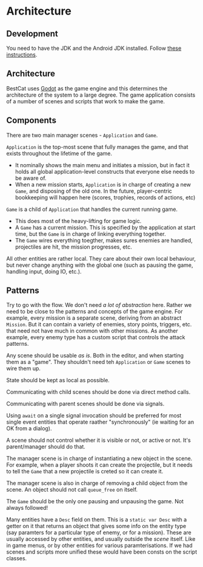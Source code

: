 # Architecture

## Development

You need to have the JDK and the Android JDK installed. Follow [these instructions](https://docs.godotengine.org/en/stable/tutorials/export/exporting_for_android.html).

## Architecture

BestCat uses [Godot](https://godot.org) as the game engine and this determines the architecture of the system to a large degree. The game application consists of a number of scenes and scripts that work to make the game.

## Components

There are two main manager scenes - `Application` and `Game`.

`Application` is the top-most scene that fully manages the game, and that exists throughout the lifetime of the game. 

* It nominally shows the main menu and initiates a mission, but in fact it holds all global application-level constructs that everyone else needs to be aware of.
* When a new mission starts, `Application` is in charge of creating a new `Game`, and disposing of the old one. In the future, player-centric bookkeeping will happen here (scores, trophies, records of actions, etc)

`Game` is a child of `Application` that handles the current running game.

* This does most of the heavy-lifting for game logic.
* A `Game` has a current mission. This is specified by the application at start time, but the `Game` is in charge of linking everything together.
* The `Game` wires everything toegther, makes sures enemies are handled, projectiles are hit, the mission progresses, etc.

All other entities are rather local. They care about their own local behaviour, but never change anything with the global one (such as pausing the game, handling input, doing IO, etc.).

## Patterns

Try to go with the flow. We don't need _a lot of abstraction_ here. Rather we need to be close to the patterns and concepts of the game engine. For example, every mission is a separate scene, deriving from an abstract `Mission`. But it can contain a variety of enemies, story points, triggers, etc. that need not have much in common with other missions. As another example, every enemy type has a custom script that controls the attack patterns.

Any scene should be usable _as is_. Both in the editor, and when starting them as a "game". They shouldn't need teh `Application` or `Game` scenes to wire them up.

State should be kept as local as possible.

Communicating with child scenes should be done via direct method calls.

Communicating with parent scenes should be done via signals.

Using `await` on a single signal invocation should be preferred for most single event entities that operate raather "synchronously" (ie waiting for an OK from a dialog).

A scene should not control whether it is visible or not, or active or not. It's parent/manager should do that.

The manager scene is in charge of instantiating a new object in the scene. For example, when a player shoots it can create the projectile, but it needs to tell the `Game` that a new projectile is creted so it can create it.

The manager scene is also in charge of removing a child object from the scene. An object should not call `queue_free` on itself.

The `Game` should be the only one pausing and unpausing the game. Not always followed!

Many entities have a `Desc` field on them. This is a `static var Desc` with a getter on it that returns an object that gives some info on the entity type
(say paramters for a particular type of enemy, or for a mission). These are usually accessed by other entities, and usually outside the _scene_ itself.
Like in game menus, or by other entities for various paramterisations. If we had scenes and scripts more unified these would have been consts on the script classes.